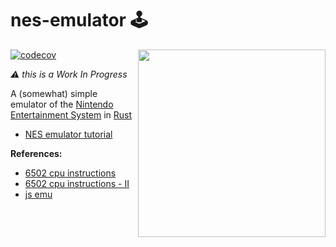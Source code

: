 # nes-emulator 🕹️
[![codecov](https://codecov.io/gh/marcantoineg/nes-emulator/graph/badge.svg?token=PA73YKCDNA)](https://codecov.io/gh/marcantoineg/nes-emulator)
<img width="300" align=right src="https://github.com/marcantoineg/nes-emulator/assets/16008095/8e0b5bdf-4387-44b1-b9c3-72b49f40d91a">

_⚠️ this is a Work In Progress_

A (somewhat) simple emulator of the [Nintendo Entertainment System](https://en.wikipedia.org/wiki/Nintendo_Entertainment_System) in [Rust](https://www.rust-lang.org/)

- [NES emulator tutorial](https://bugzmanov.github.io/nes_ebook/)

**References:**
- [6502 cpu instructions](https://www.nesdev.org/obelisk-6502-guide/reference.html)
- [6502 cpu instructions - II](http://www.6502.org/tutorials/6502opcodes.html)
- [js emu](https://itema-as.github.io/6502js/)
